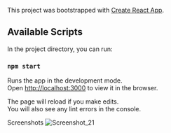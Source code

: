 This project was bootstrapped with [Create React App](https://github.com/facebook/create-react-app).

## Available Scripts

In the project directory, you can run:

### `npm start`

Runs the app in the development mode.<br />
Open [http://localhost:3000](http://localhost:3000) to view it in the browser.

The page will reload if you make edits.<br />
You will also see any lint errors in the console.

Screenshots
![Screenshot_21](https://user-images.githubusercontent.com/49340195/122391577-d7993080-cf7b-11eb-93a8-397670d75b1a.png)

